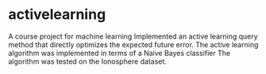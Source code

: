 # activelearning
A course project for machine learning
Implemented an active learning query method that directly optimizes the expected future error.
The active learning algorithm was implemented in terms of a Naive Bayes classifier
The algorithm was tested on the Ionosphere dataset.
